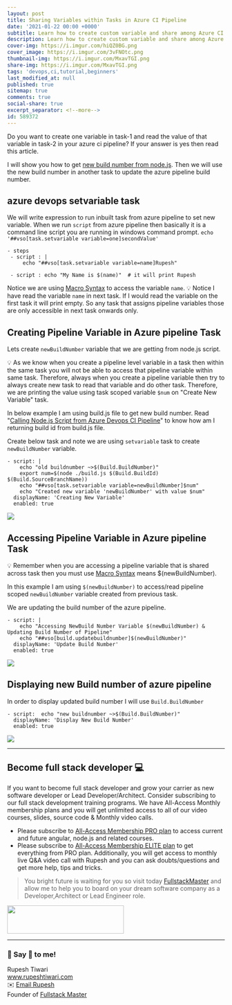```yaml
---
layout: post
title: Sharing Variables within Tasks in Azure CI Pipeline
date: '2021-01-22 00:00 +0000'
subtitle: Learn how to create custom variable and share among Azure CI Pipeline tasks
description: Learn how to create custom variable and share among Azure CI Pipeline tasks
cover-img: https://i.imgur.com/hiQZ0BG.png
cover_image: https://i.imgur.com/3vFNOtc.png
thumbnail-img: https://i.imgur.com/MxavTGI.png
share-img: https://i.imgur.com/MxavTGI.png
tags: 'devops,ci,tutorial,beginners'
last_modified_at: null
published: true
sitemap: true
comments: true
social-share: true
excerpt_separator: <!--more-->
id: 589372
---
```


Do you want to create one variable in task-1 and read the value of that variable in task-2 in your azure ci pipeline? If your answer is yes then read this article. 

I will show you how to get [new build number from node.js](https://hackmd.io/QiDKOk2RTKee1Y822ceSYA). Then we will use the new build number in another task to update the azure pipeline build number. 

## azure devops setvariable task
We will write expression to run inbuilt task from azure pipeline to set new variable. When we run  `script` from azure pipeline then basically it is a command line script you are running in windows command prompt.
`echo '##vso[task.setvariable variable=one]secondValue'`

```yml= 
- steps
 - script : |
     echo "##vso[task.setvariable variable=name]Rupesh"
     
 - script : echo "My Name is $(name)"  # it will print Rupesh
```

Notice we are using [Macro Syntax](https://docs.microsoft.com/en-us/azure/devops/pipelines/process/variables?view=azure-devops&tabs=yaml%2Cbatch#macro-syntax-variables) to access the variable `name`. 
:bulb: Notice I have read the variable `name` in next task. If I would read the variable on the first task it will print empty. So any task that assigns pipeline variables those are only accessible in next task onwards only. 

## Creating Pipeline Variable in Azure pipeline Task

Lets create `newBuildNumber` variable that we are getting from node.js script. 

:bulb: As we know when you create a pipeline level variable in a task then within the same task you will not be able to access that pipeline variable within same task. Therefore, always when you create a pipeline variable then try to always create new task to read that variable and do other task. Therefore, we are printing the value using task scoped variable `$num` on "Create New Variable" task. 



In below example I am using build.js file to get new build number. Read "[Calling Node.js Script from Azure Devops CI Pipeline](https://hackmd.io/QiDKOk2RTKee1Y822ceSYA)" to know how am I returning build id from build.js file.

Create below task and note we are using `setvariable` task to create `newBuildNumber` variable. 

```yaml=
- script: |
    echo "old buildnumber ~>$(Build.BuildNumber)"
    export num=$(node ./build.js $(Build.BuildId) $(Build.SourceBranchName))
    echo "##vso[task.setvariable variable=newBuildNumber]$num"
    echo "Created new variable 'newBuildNumber' with value $num"
  displayName: 'Creating New Variable'
  enabled: true
```
![](https://i.imgur.com/87SqLYm.png)


## Accessing Pipeline Variable in Azure pipeline Task

:bulb: Remember when you are accessing a pipeline variable that is shared across task then you must use [Macro Syntax](https://docs.microsoft.com/en-us/azure/devops/pipelines/process/variables?view=azure-devops&tabs=yaml%2Cbatch#macro-syntax-variables) means $(newBuildNumber). 

In this example I am using ``$(newBuildNumber)`` to access/read pipeline scoped `newBuildNumber` variable created from previous task.

We are updating the build number of the azure pipeline.

```yaml=
- script: |
    echo "Accessing NewBuild Number Variable $(newBuildNumber) & Updating Build Number of Pipeline"
    echo "##vso[build.updatebuildnumber]$(newBuildNumber)"
  displayName: 'Update Build Number'
  enabled: true
```
![](https://i.imgur.com/wL5xJkE.png)

## Displaying new Build number of azure pipeline
In order to display updated build number I will use `Build.BuildNumber`
```yaml=
- script:  echo "new buildnumber ~>$(Build.BuildNumber)"
  displayName: 'Display New Build Number'
  enabled: true
```

![](https://i.imgur.com/kMxUfSa.png)


--- 
## Become full stack developer 💻

If you want to become full stack developer and grow your carrier as new software developer or Lead Developer/Architect. Consider subscribing to our full stack development training programs. We have All-Access Monthly membership plans and you will get unlimited access to all of our video courses, slides, source code & Monthly video calls.

- Please subscribe to [All-Access Membership PRO plan](https://www.fullstackmaster.net/pro) to access current and future angular, node.js and related courses.
- Please subscribe to [All-Access Membership ELITE plan](https://www.fullstackmaster.net/elite) to get everything from PRO plan. Additionally, you will get access to monthly live Q&A video call with Rupesh and you can ask doubts/questions and get more help, tips and tricks.

> You bright future is waiting for you so visit today [FullstackMaster](www.fullstackmaster.net) and allow me to help you to board on your dream software company as a Developer,Architect or Lead Engineer role.
<a href="https://www.fullstackmaster.net">
    <img height="65" src="https://i.imgur.com/9OCLciM.png" width="270">
</a>
 


--- 
### 💖 Say 👋 to me! 

<div> 
Rupesh Tiwari </div><div>
<a href="https://www.rupeshtiwari.com"> www.rupeshtiwari.com</a> </div><div>
✉️ <a href="mailto:fullstackmaster1@gmail.com?subject=Hi"> Email Rupesh</a> </div><div>
Founder of <a href="https://www.fullstackmaster.net"> Fullstack Master</a></div><div>
</div>